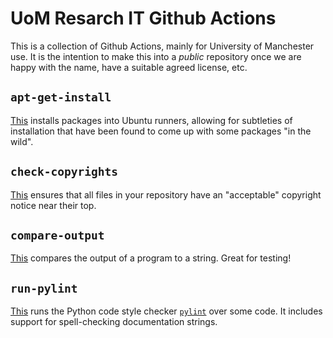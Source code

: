 # UoM Resarch IT Github Actions
This is a collection of Github Actions, mainly for University of Manchester use. It is the intention to make this into a _public_ repository once we are happy with the name, have a suitable agreed license, etc.

## `apt-get-install`

[This](apt-get-install) installs packages into Ubuntu runners, allowing for subtleties of installation that have been found to come up with some packages "in the wild".

## `check-copyrights`

[This](check-copyrights) ensures that all files in your repository have an "acceptable" copyright notice near their top.

## `compare-output`

[This](compare-output) compares the output of a program to a string. Great for testing!

## `run-pylint`

[This](run-pylint) runs the Python code style checker [`pylint`](https://github.com/pylint-dev/pylint) over some code. It includes support for spell-checking documentation strings.